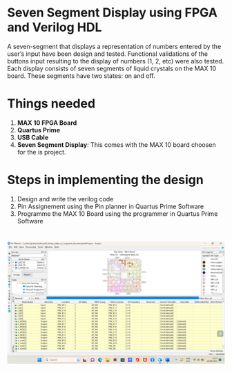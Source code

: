# Seven Segment Display using FPGA and Verilog HDL
A seven-segment that displays a representation of numbers entered by the user’s input have been design and tested. Functional validations of the buttons input resulting to the display of numbers (1, 2, etc) were also tested. Each display consists of seven segments of liquid crystals on the MAX 10 board. These segments have two states: on and off. 

# Things needed 
1. ****MAX 10 FPGA Board****
2. ****Quartus Prime****
3. ****USB Cable****
4. ****Seven Segment Display****: This comes with the MAX 10 board choosen for the is project.

# Steps in implementing the design
1. Design and write the verilog code
2. Pin Assignement using the Pin planner in Quartus Prime Software
3. Programme the MAX 10 Board using the programmer in Quartus Prime Software

# 
![pins](Pins_Assignment.png)
